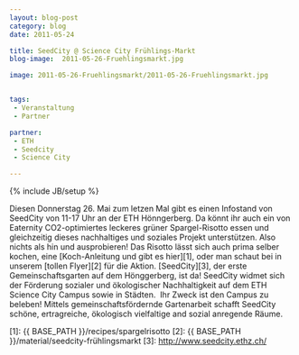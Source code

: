 ```yaml
---
layout: blog-post
category: blog
date: 2011-05-24

title: SeedCity @ Science City Frühlings-Markt
blog-image:  2011-05-26-Fruehlingsmarkt.jpg

image: 2011-05-26-Fruehlingsmarkt/2011-05-26-Fruehlingsmarkt.jpg


tags:
 - Veranstaltung
 - Partner

partner:
 - ETH
 - Seedcity
 - Science City

--- 
```



{% include JB/setup %}

Diesen Donnerstag 26. Mai zum letzen Mal gibt es einen Infostand von SeedCity von 11-17 Uhr an der ETH Hönngerberg. Da könnt ihr auch ein von Eaternity CO2-optimiertes leckeres grüner Spargel-Risotto essen und gleichzeitig dieses nachhaltiges und soziales Projekt unterstützen. Also nichts als hin und ausprobieren!
Das Risotto lässt sich auch prima selber kochen, eine [Koch-Anleitung und gibt es hier][1], oder man schaut bei in unserem [tollen Flyer][2] für die Aktion.
[SeedCity][3], der erste Gemeinschaftsgarten auf dem Hönggerberg, ist da! SeedCity widmet sich der Förderung sozialer und ökologischer Nachhaltigkeit auf dem ETH Science City Campus sowie in Städten.  Ihr Zweck ist den Campus zu beleben! Mittels gemeinschaftsfördernde Gartenarbeit schafft SeedCity schöne, ertragreiche, ökologisch vielfaltige and sozial anregende Räume.


[1]: {{ BASE_PATH }}/recipes/spargelrisotto
[2]: {{ BASE_PATH }}/material/seedcity-frühlingsmarkt
[3]: http://www.seedcity.ethz.ch/

